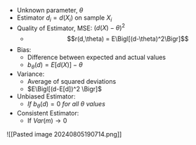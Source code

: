 - Unknown parameter, $\theta$
- Estimator $d_{i} = d(X_{i})$ on sample $X_{i}$
- Quality of Estimator, MSE: $(d(X)-\theta)^2$
	- $$r(d,\theta) = E\Bigl[(d-\theta)^2\Bigr]$$
- Bias:
	- Difference between expected and actual values
	- $b_{\theta}(d) = E[d(X)] - \theta$
- Variance:
	- Average of squared deviations
	- $E\Bigl[(d-E[d])^2 \Bigr]$
- Unbiased Estimator:
	- $If \ b_{\theta}(d) = 0 \ for \ all \ \theta \ values$
- Consistent Estimator:
	- If $Var(m) \longrightarrow 0$


![[Pasted image 20240805190714.png]]
